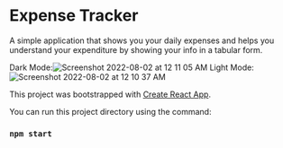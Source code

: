 # Expense Tracker

A simple application that shows you your daily expenses and helps you understand your expenditure by showing your info in a tabular form.

Dark Mode:![Screenshot 2022-08-02 at 12 11 05 AM](https://user-images.githubusercontent.com/84635960/182220894-c452813c-15e4-483f-80ec-7f7b4ab0da86.png)
Light Mode:![Screenshot 2022-08-02 at 12 10 37 AM](https://user-images.githubusercontent.com/84635960/182220932-d85f598f-1795-4970-938a-e39d95539fbc.png)


This project was bootstrapped with [Create React App](https://github.com/facebook/create-react-app).

You can run this project directory using the command:

### `npm start`
